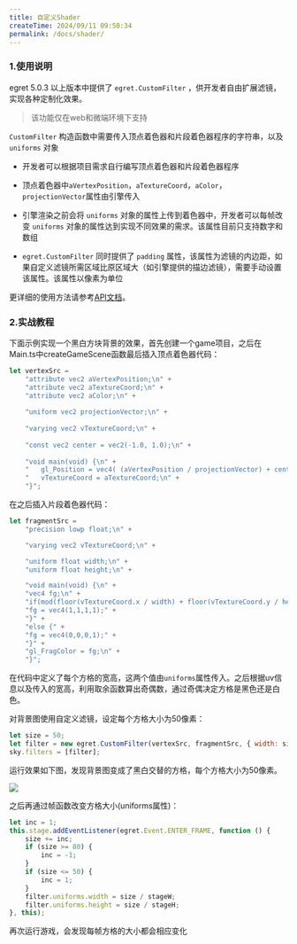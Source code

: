 ```yaml
---
title: 自定义Shader
createTime: 2024/09/11 09:50:34
permalink: /docs/shader/
---
```


### 1.使用说明

egret 5.0.3 以上版本中提供了 `egret.CustomFilter` ，供开发者自由扩展滤镜，实现各种定制化效果。
> 该功能仅在web和微端环境下支持


`CustomFilter` 构造函数中需要传入顶点着色器和片段着色器程序的字符串，以及 `uniforms` 对象

* 开发者可以根据项目需求自行编写顶点着色器和片段着色器程序

* 顶点着色器中`aVertexPosition`，`aTextureCoord`，`aColor`，`projectionVector`属性由引擎传入

* 引擎渲染之前会将 `uniforms` 对象的属性上传到着色器中，开发者可以每帧改变 `uniforms` 对象的属性达到实现不同效果的需求。该属性目前只支持数字和数组

* `egret.CustomFilter` 同时提供了 `padding` 属性，该属性为滤镜的内边距，如果自定义滤镜所需区域比原区域大（如引擎提供的描边滤镜），需要手动设置该属性。该属性以像素为单位

更详细的使用方法请参考[API文档](http://developer.egret.com/cn/apidoc/index/name/egret.CustomFilter#methodSummary)。

### 2.实战教程

下面示例实现一个黑白方块背景的效果，首先创建一个game项目，之后在Main.ts中createGameScene函数最后插入顶点着色器代码：

```javascript
let vertexSrc =
	"attribute vec2 aVertexPosition;\n" +
	"attribute vec2 aTextureCoord;\n" +
	"attribute vec2 aColor;\n" +
	
	"uniform vec2 projectionVector;\n" +
	
	"varying vec2 vTextureCoord;\n" +
	
	"const vec2 center = vec2(-1.0, 1.0);\n" +
	
	"void main(void) {\n" +
	"   gl_Position = vec4( (aVertexPosition / projectionVector) + center , 0.0, 1.0);\n" +
	"   vTextureCoord = aTextureCoord;\n" +
	"}";
```

在之后插入片段着色器代码：

```javascript
let fragmentSrc =
    "precision lowp float;\n" +

    "varying vec2 vTextureCoord;\n" +

    "uniform float width;\n" +
    "uniform float height;\n" +

    "void main(void) {\n" +
    "vec4 fg;\n" +
    "if(mod(floor(vTextureCoord.x / width) + floor(vTextureCoord.y / height), 2.0) == 0.0) {" +
    "fg = vec4(1,1,1,1);" +
    "}" +
    "else {" +
    "fg = vec4(0,0,0,1);" +
    "}" +
    "gl_FragColor = fg;\n" +
    "}";
```
在代码中定义了每个方格的宽高，这两个值由`uniforms`属性传入。之后根据uv信息以及传入的宽高，利用取余函数算出奇偶数，通过奇偶决定方格是黑色还是白色。

对背景图使用自定义滤镜，设定每个方格大小为50像素：

```javascript
let size = 50;
let filter = new egret.CustomFilter(vertexSrc, fragmentSrc, { width: size / stageW, height: size / stageH });
sky.filters = [filter];
```

运行效果如下图，发现背景图变成了黑白交替的方格，每个方格大小为50像素。

![](heibai.png)

之后再通过帧函数改变方格大小(uniforms属性)：

```javascript
let inc = 1;
this.stage.addEventListener(egret.Event.ENTER_FRAME, function () {
    size += inc;
    if (size >= 80) {
        inc = -1;
    }
    if (size <= 50) {
        inc = 1;
    }
    filter.uniforms.width = size / stageW;
    filter.uniforms.height = size / stageH;
}, this);
```

再次运行游戏，会发现每帧方格的大小都会相应变化
